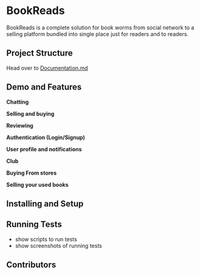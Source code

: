 # BookReads

BookReads is a complete solution for book worms from social network to a selling platform bundled into single place
just for readers and to readers.

## Project Structure

Head over to [Documentation.md](./Doc.md)

## Demo and Features

**Chatting**

**Selling and buying**

**Reviewing**

**Authentication (Login/Signup)**

**User profile and notifications**

**Club**

**Buying From stores**

**Selling your used books**

## Installing and Setup

## Running Tests

- show scripts to run tests
- show screenshots of running tests

## Contributors
